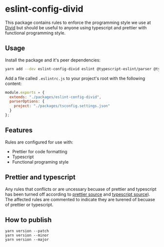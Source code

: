 # eslint-config-divid

This package contains rules to enforce the programming style we use at [Divid](https://divid.se/) but should be useful to anyone using typescript and prettier with functional programming style.

## Usage

Install the package and it's peer dependencies:

```bash
yarn add --dev eslint-config-divid eslint @typescript-eslint/parser @typescript-eslint/eslint-plugin eslint-plugin-functional
```

Add a file called `.eslintrc.js` to your project's root with the following content:

```js
module.exports = {
  extends: "./packages/eslint-config-divid",
  parserOptions: {
    project: "./packages/tsconfig.settings.json"
  }
};
```

## Features

Rules are configured for use with:

- Prettier for code formatting
- Typescript
- Functional programing style

## Prettier and typescript

Any rules that conflicts or are uncessary becuase of prettier and typescript has been turned off according to [prettier source](https://github.com/prettier/eslint-config-prettier/blob/8e50dacca2067fd4ca1f258e47d0e6973cbea1fd/index.js) and [typescript source](https://github.com/typescript-eslint/typescript-eslint/blob/ebbcc010c546b5777c14f0b33ead851b620184e0/packages/eslint-plugin/src/configs/eslint-recommended.ts)). The affected rules are commented to indicate they are turened of becuase of prettier or typescript.

## How to publish

```
yarn version --patch
yarn version --minor
yarn version --major
```
